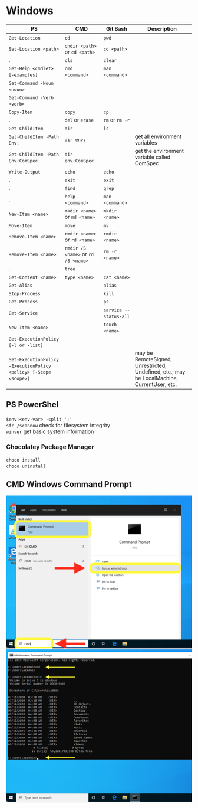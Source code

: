 # Windows



PS                                  |CMD                                 |Git Bash               |Description
------------------------------------|------------------------------------|-----------------------|-----------
`Get-Location`                      |`cd`                                |`pwd`                  |
`Set-Location <path>`               |`chdir <path>` or `cd <path>`       |`cd <path>`            |
.                                   |`cls`                               |`clear`                |
`Get-Help <cmdlet> [-examples]`     |`cmd <command>`                     |`man <command>`        |
`Get-Command -Noun <noun>`          |                                    |                       |
`Get-Command -Verb <verb>`          |                                    |                       |
`Copy-Item`                         |`copy`                              |`cp`                   |
.                                   |`del` or `erase`                    |`rm` or `rm -r`        |
`Get-ChildItem`                     |`dir`                               |`ls`                   |
`Get-ChildItem -Path Env:`          |`dir env:`                          |                       | get all environment variables
`Get-ChildItem -Path Env:ComSpec`   |`dir env:ComSpec`                   |                       | get the environment variable called ComSpec
`Write-Output`                      |`echo`                              |`echo`                 |
.                                   |`exit`                              |`exit`                 |
.                                   |`find`                              |`grep`                 |
.                                   |`help <command>`                    |`man <command>`        |
`New-Item <name>`                   |`mkdir <name>` or `md <name>`       |`mkdir <name>`         |
`Move-Item`                         |`move`                              |`mv`                   |
`Remove-Item <name>`                |`rmdir <name>` or `rd <name>`       |`rmdir <name>`         |
`Remove-Item <name>`                |`rmdir /S <name>` or `rd /S <name>` |`rm -r <name>`         |
.                                   |`tree`                              |                       |
`Get-Content <name>`                |`type <name>`                       |`cat <name>`           |
`Get-Alias`                         |                                    |`alias`                |
`Stop-Process`                      |                                    |`kill`                 |
`Get-Process`                       |                                    |`ps`                   |
`Get-Service`                       |                                    |`service --status-all` |
`New-Item <name>`                   |                                    |`touch <name>`         |
`Get-ExecutionPolicy [-l or -list]` |                                    |                       |
`Set-ExecutionPolicy -ExecutionPolicy <policy> [-Scope <scope>]` |       |                       | <policy> may be RemoteSigned, Unrestricted, Undefined, etc.; <scope> may be LocalMachine, CurrentUser, etc.



## PS PowerShel

`$env:<env-var> -split ';'`<br>
`sfc /scannow` check for filesystem integrity<br>
`winver` get basic system information<br>

### Chocolatey Package Manager

`choco install`<br>
`choco uninstall`<br>



## CMD Windows Command Prompt

![](Images/cmd0.png)
![](Images/cmd1.png)
